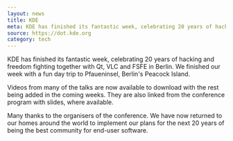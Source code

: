 ```yaml
---
layout: news
title: KDE
meta: KDE has finished its fantastic week, celebrating 20 years of hacking and freedom fighting together with Qt, VLC and FSFE in Berlin.
source: https://dot.kde.org
category: tech
---
```


KDE has finished its fantastic week, celebrating 20 years of hacking and freedom fighting together with Qt, VLC and FSFE in Berlin. We finished our week with a fun day trip to Pfaueninsel, Berlin's Peacock Island.

Videos from many of the talks are now available to download with the rest being added in the coming weeks. They are also linked from the conference program with slides, where available.

Many thanks to the organisers of the conference. We have now returned to our homes around the world to implement our plans for the next 20 years of being the best community for end-user software.